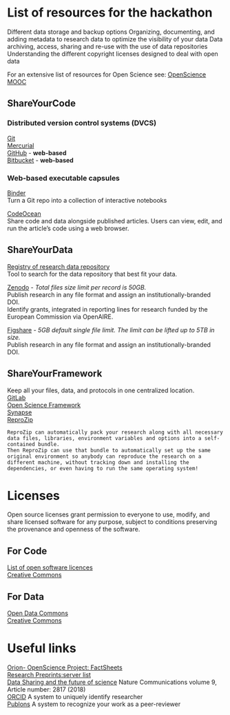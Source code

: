 # List of resources for the hackathon

Different data storage and backup options
Organizing, documenting, and adding metadata to research data to optimize the visibility of your data
Data archiving, access, sharing and re-use with the use of data repositories
Understanding the different copyright licenses designed to deal with open data
    
For an extensive list of resources for Open Science see: [OpenScience MOOC](https://opensciencemooc.eu/resources/#)

## ShareYourCode

### Distributed version control systems (DVCS)
[Git](https://git-scm.com/)  
[Mercurial](https://www.mercurial-scm.org/)  
[GitHub](https://github.com/) - **web-based**  
[Bitbucket](https://bitbucket.org/) - **web-based**  

### Web-based executable capsules
[Binder](https://mybinder.org/)  
Turn a Git repo into a collection of interactive notebooks  

[CodeOcean](https://codeocean.com/)  
Share code and data alongside published articles. Users can view, edit, and run the article’s code using a web browser.

## ShareYourData
[Registry of research data repository](https://www.re3data.org/)  
Tool to search for the data repository that best fit your data.  

[Zenodo](https://zenodo.org/) *- Total files size limit per record is 50GB.*  
Publish research in any file format and assign an institutionally-branded DOI.  
Identify grants, integrated in reporting lines for research funded by the European Commission via OpenAIRE.  

[Figshare](https://figshare.com/) *- 5GB default single file limit. The limit can be lifted up to 5TB in size.*  
Publish research in any file format and assign an institutionally-branded DOI.  

## ShareYourFramework
Keep all your files, data, and protocols in one centralized location.  
[GitLab](https://about.gitlab.com/)  
[Open Science Framework](https://osf.io/)  
[Synapse](https://www.synapse.org/)  
[ReproZip](https://www.reprozip.org/)  

    ReproZip can automatically pack your research along with all necessary data files, libraries, environment variables and options into a self-contained bundle.
    Then ReproZip can use that bundle to automatically set up the same original environment so anybody can reproduce the research on a different machine, without tracking down and installing the dependencies, or even having to run the same operating system!
# Licenses
Open source licenses grant permission to everyone to use, modify, and share licensed software for any purpose, subject to conditions preserving the provenance and openness of the software.  
## For Code  
[List of open software licences](https://choosealicense.com/licenses)  
[Creative Commons](https://creativecommons.org/faq/#can-i-apply-a-creative-commons-license-to-software)  
## For Data
[Open Data Commons](https://opendatacommons.org/)  
[Creative Commons](https://creativecommons.org/faq/#can-i-apply-a-creative-commons-license-to-databases)  

# Useful links
[Orion- OpenScience Project: FactSheets](https://www.orion-openscience.eu/public/2019-02/201810-VA-Orion-FactSheets-V5.pdf)  
[Research Preprints:server list](https://docs.google.com/spreadsheets/d/17RgfuQcGJHKSsSJwZZn0oiXAnimZu2sZsWp8Z6ZaYYo/edit#gid=0)  
[Data Sharing and the future of science](https://www.nature.com/articles/s41467-018-05227-z) Nature Communications volume 9, Article number: 2817 (2018)  
[ORCID](https://orcid.org) A system to uniquely identify researcher  
[Publons](https://publons.com) A system to recognize your work as a peer-reviewer  
